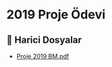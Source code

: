 # 2019 Proje Ödevi


<!--Index-->

## 📂 Harici Dosyalar

- [Proje 2019 BM.pdf](./Proje%202019%20BM.pdf)


<!--Index-->

